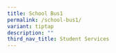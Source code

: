```yaml
---
title: School Bus1
permalink: /school-bus1/
variant: tiptap
description: ""
third_nav_title: Student Services
---
```

